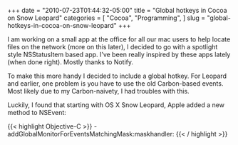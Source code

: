 +++
date = "2010-07-23T01:44:32-05:00"
title = "Global hotkeys in Cocoa on Snow Leopard"
categories = [
  "Cocoa",
  "Programming",
]
slug = "global-hotkeys-in-cocoa-on-snow-leopard"
+++

I am working on a small app at the office for all our mac users to help locate files on the network (more on this later), I decided to go with a spotlight style NSStatusItem based app. I’ve been really inspired by these apps lately (when done right). Mostly thanks to Notify.

To make this more handy I decided to include a global hotkey. For Leopard and earlier, one problem is you have to use the old Carbon-based events. Most likely due to my Carbon-naivety, I had troubles with this.

Luckily, I found that starting with OS X Snow Leopard, Apple added a new method to NSEvent:

{{< highlight Objective-C >}}
 -addGlobalMonitorForEventsMatchingMask:maskhandler:
{{< / highlight >}}
